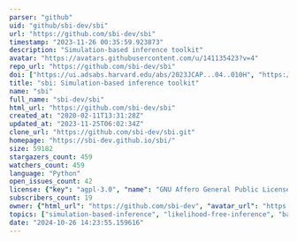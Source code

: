 ```yaml
---
parser: "github"
uid: "github/sbi-dev/sbi"
url: "https://github.com/sbi-dev/sbi"
timestamp: "2023-11-26 00:35:59.923873"
description: "Simulation-based inference toolkit"
avatar: "https://avatars.githubusercontent.com/u/141135423?v=4"
repo_url: "https://github.com/sbi-dev/sbi"
doi: ["https://ui.adsabs.harvard.edu/abs/2023JCAP...04..010H", "https://ui.adsabs.harvard.edu/abs/2020JOSS....5.2505T", "https://ui.adsabs.harvard.edu/abs/2023ascl.soft06002T/abstract"]
title: "sbi: Simulation-based inference toolkit"
name: "sbi"
full_name: "sbi-dev/sbi"
html_url: "https://github.com/sbi-dev/sbi"
created_at: "2020-02-11T13:31:28Z"
updated_at: "2023-11-25T06:02:34Z"
clone_url: "https://github.com/sbi-dev/sbi.git"
homepage: "https://sbi-dev.github.io/sbi/"
size: 59182
stargazers_count: 459
watchers_count: 459
language: "Python"
open_issues_count: 42
license: {"key": "agpl-3.0", "name": "GNU Affero General Public License v3.0", "spdx_id": "AGPL-3.0", "url": "https://api.github.com/licenses/agpl-3.0", "node_id": "MDc6TGljZW5zZTE="}
subscribers_count: 19
owner: {"html_url": "https://github.com/sbi-dev", "avatar_url": "https://avatars.githubusercontent.com/u/141135423?v=4", "login": "sbi-dev", "type": "Organization"}
topics: ["simulation-based-inference", "likelihood-free-inference", "bayesian-inference", "parameter-estimation", "pytorch", "machine-learning"]
date: "2024-10-26 14:23:55.159616"
---
```

